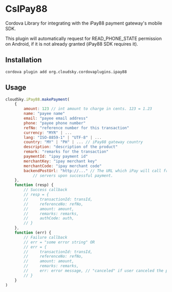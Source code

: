 CsIPay88
========

Cordova Library for integrating with the iPay88 payment gateway's mobile SDK.

This plugin will automatically request for READ_PHONE_STATE permission on
Android, if it is not already granted (iPay88 SDK requires it).


Installation
------------

`cordova plugin add org.cloudsky.cordovaplugins.ipay88`

Usage
-----

```javascript
cloudSky.iPay88.makePayment(
    {
        amount: 123 // int amount to charge in cents. 123 = 1.23
        name: "payee name"
        email: "payee email address"
        phone: "payee phone number"
        refNo: "reference number for this transaction"
        currency: "MYR" | ...
        lang: "ISO-8859-1" | "UTF-8" | ...
        country: "MY" | "PH" | ... // iPay88 gateway country
        description: "description of the product"
        remark: "remarks for the transaction"
        paymentId: "ipay payment id"
        merchantKey: "ipay merchant key"
        merchantCode: "ipay merchant code"
        backendPostUrl: "http://..." // The URL which iPay will call from their
            // servers upon successful payment.
    },
    function (resp) {
        // Success callback
        // resp = {
        //     transactionId: transId,
        //     referenceNo: refNo,
        //     amount: amount,
        //     remarks: remarks,
        //     authCode: auth,
        // }
    },
    function (err) {
        // Failure callback
        // err = "some error string" OR
        // err = {
        //     transactionId: transId,
        //     referenceNo: refNo,
        //     amount: amount,
        //     remarks: remarks,
        //     err: error message, // "canceled" if user canceled the payment.
        // }
    }
)
```
